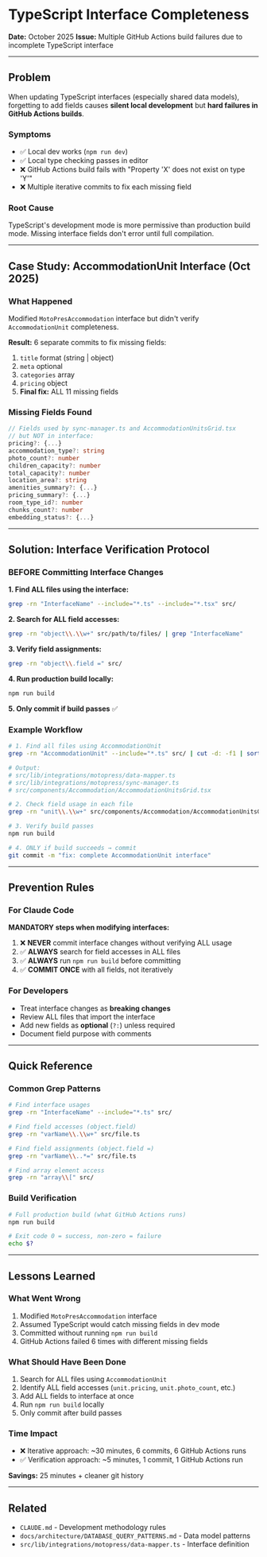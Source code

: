 # TypeScript Interface Completeness

**Date:** October 2025
**Issue:** Multiple GitHub Actions build failures due to incomplete TypeScript interface

---

## Problem

When updating TypeScript interfaces (especially shared data models), forgetting to add fields causes **silent local development** but **hard failures in GitHub Actions builds**.

### Symptoms

- ✅ Local dev works (`npm run dev`)
- ✅ Local type checking passes in editor
- ❌ GitHub Actions build fails with "Property 'X' does not exist on type 'Y'"
- ❌ Multiple iterative commits to fix each missing field

### Root Cause

TypeScript's development mode is more permissive than production build mode. Missing interface fields don't error until full compilation.

---

## Case Study: AccommodationUnit Interface (Oct 2025)

### What Happened

Modified `MotoPresAccommodation` interface but didn't verify `AccommodationUnit` completeness.

**Result:** 6 separate commits to fix missing fields:
1. `title` format (string | object)
2. `meta` optional
3. `categories` array
4. `pricing` object
5. **Final fix:** ALL 11 missing fields

### Missing Fields Found

```typescript
// Fields used by sync-manager.ts and AccommodationUnitsGrid.tsx
// but NOT in interface:
pricing?: {...}
accommodation_type?: string
photo_count?: number
children_capacity?: number
total_capacity?: number
location_area?: string
amenities_summary?: {...}
pricing_summary?: {...}
room_type_id?: number
chunks_count?: number
embedding_status?: {...}
```

---

## Solution: Interface Verification Protocol

### BEFORE Committing Interface Changes

**1. Find ALL files using the interface:**
```bash
grep -rn "InterfaceName" --include="*.ts" --include="*.tsx" src/
```

**2. Search for ALL field accesses:**
```bash
grep -rn "object\\.\\w+" src/path/to/files/ | grep "InterfaceName"
```

**3. Verify field assignments:**
```bash
grep -rn "object\\.field =" src/
```

**4. Run production build locally:**
```bash
npm run build
```

**5. Only commit if build passes** ✅

### Example Workflow

```bash
# 1. Find all files using AccommodationUnit
grep -rn "AccommodationUnit" --include="*.ts" src/ | cut -d: -f1 | sort -u

# Output:
# src/lib/integrations/motopress/data-mapper.ts
# src/lib/integrations/motopress/sync-manager.ts
# src/components/Accommodation/AccommodationUnitsGrid.tsx

# 2. Check field usage in each file
grep -rn "unit\\.\\w+" src/components/Accommodation/AccommodationUnitsGrid.tsx

# 3. Verify build passes
npm run build

# 4. ONLY if build succeeds → commit
git commit -m "fix: complete AccommodationUnit interface"
```

---

## Prevention Rules

### For Claude Code

**MANDATORY steps when modifying interfaces:**

1. ❌ **NEVER** commit interface changes without verifying ALL usage
2. ✅ **ALWAYS** search for field accesses in ALL files
3. ✅ **ALWAYS** run `npm run build` before committing
4. ✅ **COMMIT ONCE** with all fields, not iteratively

### For Developers

- Treat interface changes as **breaking changes**
- Review ALL files that import the interface
- Add new fields as **optional** (`?:`) unless required
- Document field purpose with comments

---

## Quick Reference

### Common Grep Patterns

```bash
# Find interface usages
grep -rn "InterfaceName" --include="*.ts" src/

# Find field accesses (object.field)
grep -rn "varName\\.\\w+" src/file.ts

# Find field assignments (object.field =)
grep -rn "varName\\..*=" src/file.ts

# Find array element access
grep -rn "array\\[" src/
```

### Build Verification

```bash
# Full production build (what GitHub Actions runs)
npm run build

# Exit code 0 = success, non-zero = failure
echo $?
```

---

## Lessons Learned

### What Went Wrong

1. Modified `MotoPresAccommodation` interface
2. Assumed TypeScript would catch missing fields in dev mode
3. Committed without running `npm run build`
4. GitHub Actions failed 6 times with different missing fields

### What Should Have Been Done

1. Search for ALL files using `AccommodationUnit`
2. Identify ALL field accesses (`unit.pricing`, `unit.photo_count`, etc.)
3. Add ALL fields to interface at once
4. Run `npm run build` locally
5. Only commit after build passes

### Time Impact

- ❌ Iterative approach: ~30 minutes, 6 commits, 6 GitHub Actions runs
- ✅ Verification approach: ~5 minutes, 1 commit, 1 GitHub Actions run

**Savings:** 25 minutes + cleaner git history

---

## Related

- `CLAUDE.md` - Development methodology rules
- `docs/architecture/DATABASE_QUERY_PATTERNS.md` - Data model patterns
- `src/lib/integrations/motopress/data-mapper.ts` - Interface definition
